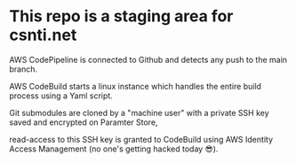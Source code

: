 # This repo is a staging area for csnti.net

AWS CodePipeline is connected to Github and detects any push to the main branch.

AWS CodeBuild starts a linux instance which handles the entire build process using a Yaml script.

Git submodules are cloned by a "machine user" with a private SSH key saved and encrypted on Paramter Store, 

read-access to this SSH key is granted to CodeBuild using AWS Identity Access Management (no one's getting hacked today 😎).
